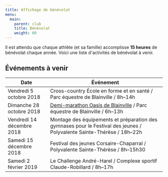 ```yaml
---
title: Affichage de bénévolat
menu:
  main:
    parent: club
    title: Bénévolat
    weight: 60
---
```


Il est attendu que chaque athlète (et sa famille) accomplisse **15 heures** de bénévolat chaque année. Voici une liste d'activités de bénévolat à venir.

## Événements à venir

| Date                      | Événement                                                                          |
|---------------------------|------------------------------------------------------------------------------------|
| Vendredi 5 octobre 2018   | Cross-country École en forme et en santé / Parc équestre de Blainville / 8h–14h    |
| Dimanche 28 octobre 2018  | [Demi-marathon Oasis de Blainville](1) / Parc équestre de Blainville / 6h–13h           |
| Vendredi 14 décembre 2018 | Montage des équipements et préparation des gymnases pour le Festival des jeunes / Polyvalente Sainte-Thérèse / 18h–22h  |
| Samedi 15 décembre 2018   | Festival des jeunes Corsaire-Chaparral / Polyvalente Sainte-Thérèse / 8h–15h30     |
| Samedi 2 février 2019     | Le Challenge André-Harel / Complexe sportif Claude-Robillard / 8h–17h              |
<!--
| Mercredi 22 mai 2019      |                                                                                    |
| Mardi 28 mai 2019         |                                                                                    |
| mercredi 5 juin 2019      |                                                                                    |
| (à venir)                 |                                                                                    |
| Dimanche,16 juin 2019     |                                                                                    |
| Mercredi,19 juin 2019     |                                                                                    |
| Samedi,29 juin,2019       |                                                                                    |
| Mercredi 31 juillet 2019  |                                                                                    |-->

[1]: https://www.lacoursedeblainville.com/fr/Benevoles/